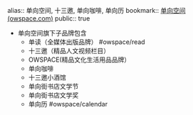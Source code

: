 alias:: 单向空间, 十三邀, 单向咖啡, 单向历
bookmark:: [单向空间 (owspace.com)](https://www.owspace.com/)
public:: true

  - 单向空间旗下子品牌包含
    - 单读（全媒体出版品牌） #owspace/read
    - 十三邀（精品人文视频栏目）
    - OWSPACE(精品文化生活用品品牌）
    - 单向咖啡
    - 十三邀小酒馆
    - 单向街书店文学节
    - 单向街书店文学奖
    - 单向历 #owspace/calendar